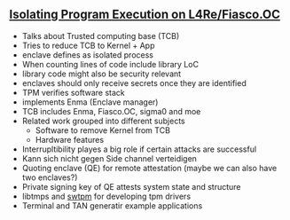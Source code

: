 ## [Isolating Program Execution on L4Re/Fiasco.OC](../sources/diplom.pdf)
* Talks about Trusted computing base (TCB)
* Tries to reduce TCB to Kernel + App
* enclave defines as isolated process
* When counting lines of code include library LoC
* library code might also be security relevant
* enclaves should only receive secrets once they are identified
* TPM verifies software stack
* implements Enma (Enclave manager)
* TCB includes Enma, Fiasco.OC, sigma0 and moe
* Related work grouped into different subjects
    * Software to remove Kernel from TCB
    * Hardware features
* Interrupltibility playes a big role if certain attacks are successful
* Kann sich nicht gegen Side channel verteidigen
* Quoting enclave (QE) for remote attestation (maybe we can also have two enclaves?)
* Private signing key of QE attests system state  and structure
* libtmps and [swtpm](https://github.com/stefanberger/swtpm) for developing tpm drivers
* Terminal and TAN generatir example applications